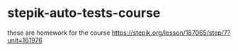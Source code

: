# stepik-auto-tests-course
these are homework for the course
https://stepik.org/lesson/187065/step/7?unit=161976
